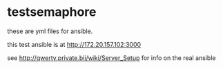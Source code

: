 # testsemaphore

these are yml files for ansible.

this test ansible is at http://172.20.157.102:3000

see http://qwerty.private.bii/wiki/Server_Setup for info on the real ansible
